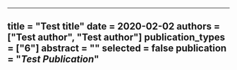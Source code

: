 ---
title = "Test title"
date = 2020-02-02
authors = ["Test author", "Test author"]
publication_types = ["6"]
abstract = ""
selected = false
publication = "*Test Publication*"
---